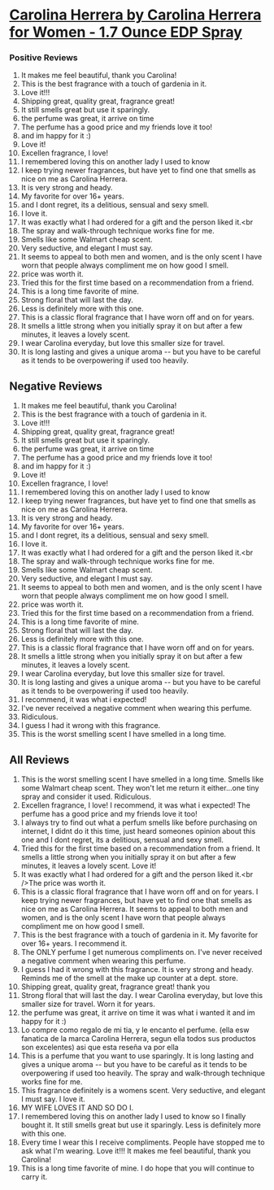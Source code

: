 # [Carolina Herrera by Carolina Herrera for Women - 1.7 Ounce EDP Spray](https://products.checkmycream.com/products/Carolina-Herrera-by-Carolina-Herrera-for-Women-1.7-Ounce-EDP-Spray.html)

### Positive Reviews

<ol>
      <li>It makes me feel beautiful,  thank you Carolina!</li>
      <li>This is the best fragrance with a touch of gardenia in it.  </li>
      <li>Love it!!!</li>
      <li>Shipping great, quality great, fragrance great!</li>
      <li>It still smells great but use it sparingly.</li>
      <li>the perfume was great, it arrive on time</li>
      <li>The perfume has a good price and my friends love it too!</li>
      <li>and im happy for it :)</li>
      <li>Love it!</li>
      <li>Excellen fragrance, I love!</li>
      <li>I remembered loving this on another lady I used to know</li>
      <li>I keep trying newer fragrances, but have yet to find one that smells as nice on me as Carolina Herrera.</li>
      <li>It is very strong and heady.</li>
      <li>My favorite for over 16+ years.  </li>
      <li>and I dont regret, its a delitious, sensual and sexy smell.</li>
      <li>I love it.</li>
      <li>It was exactly what I had ordered for a gift and the person liked it.&lt;br</li>
      <li>The spray and walk-through technique works fine for me.</li>
      <li>Smells like some Walmart cheap scent.</li>
      <li>Very seductive, and elegant I must say.</li>
      <li>It seems to appeal to both men and women, and is the only scent  I have worn that people always compliment me on how good I smell.</li>
      <li>price was worth it.</li>
      <li>Tried this for the first time based on a recommendation from a friend.  </li>
      <li>This is a long time favorite of mine.  </li>
      <li>Strong floral that will last the day.</li>
      <li>Less is definitely more with this one.</li>
      <li>This is a classic floral fragrance that I have worn off and on for years.  </li>
      <li>It smells a little strong when you initially spray it on but after a few minutes, it leaves a lovely scent.  </li>
      <li>I wear Carolina everyday, but love this smaller size for travel.</li>
      <li>It is long lasting and gives a unique aroma -- but you have to be careful as it tends to be overpowering if used too heavily.</li>
</ol>


<h2>Negative Reviews</h2>
<ol>
<li> It makes me feel beautiful,  thank you Carolina!</li>
<li> This is the best fragrance with a touch of gardenia in it.  </li>
<li> Love it!!!</li>
<li> Shipping great, quality great, fragrance great!</li>
<li> It still smells great but use it sparingly.</li>
<li> the perfume was great, it arrive on time</li>
<li> The perfume has a good price and my friends love it too!</li>
<li> and im happy for it :)</li>
<li> Love it!</li>
<li> Excellen fragrance, I love!</li>
<li> I remembered loving this on another lady I used to know</li>
<li> I keep trying newer fragrances, but have yet to find one that smells as nice on me as Carolina Herrera.</li>
<li> It is very strong and heady.</li>
<li> My favorite for over 16+ years.  </li>
<li> and I dont regret, its a delitious, sensual and sexy smell.</li>
<li> I love it.</li>
<li> It was exactly what I had ordered for a gift and the person liked it.&lt;br</li>
<li> The spray and walk-through technique works fine for me.</li>
<li> Smells like some Walmart cheap scent.</li>
<li> Very seductive, and elegant I must say.</li>
<li> It seems to appeal to both men and women, and is the only scent  I have worn that people always compliment me on how good I smell.</li>
<li> price was worth it.</li>
<li> Tried this for the first time based on a recommendation from a friend.  </li>
<li> This is a long time favorite of mine.  </li>
<li> Strong floral that will last the day.</li>
<li> Less is definitely more with this one.</li>
<li> This is a classic floral fragrance that I have worn off and on for years.  </li>
<li> It smells a little strong when you initially spray it on but after a few minutes, it leaves a lovely scent.  </li>
<li> I wear Carolina everyday, but love this smaller size for travel.</li>
<li> It is long lasting and gives a unique aroma -- but you have to be careful as it tends to be overpowering if used too heavily.</li>
<li> I recommend, it was what i expected!</li>
<li> I&#x27;ve never received a negative comment when wearing this perfume.</li>
<li> Ridiculous.</li>
<li> I guess I had it wrong with this fragrance.</li>
<li> This is the worst smelling scent I have smelled in a long time.</li>
</ol>

<h2>All Reviews</h2>

<ol>
    <li> This is the worst smelling scent I have smelled in a long time. Smells like some Walmart cheap scent. They won&#x27;t let me return it either...one tiny spray and consider it used. Ridiculous.</li>
    <li> Excellen fragrance, I love! I recommend, it was what i expected! The perfume has a good price and my friends love it too!</li>
    <li> I always try to find out what a perfum smells like before purchasing on internet, I didnt do it this time, just heard someones opinion about this one and I dont regret, its a delitious, sensual and sexy smell.</li>
    <li> Tried this for the first time based on a recommendation from a friend.  It smells a little strong when you initially spray it on but after a few minutes, it leaves a lovely scent.  Love it!</li>
    <li> It was exactly what I had ordered for a gift and the person liked it.&lt;br /&gt;The price was worth it.</li>
    <li> This is a classic floral fragrance that I have worn off and on for years.  I keep trying newer fragrances, but have yet to find one that smells as nice on me as Carolina Herrera. It seems to appeal to both men and women, and is the only scent  I have worn that people always compliment me on how good I smell.</li>
    <li> This is the best fragrance with a touch of gardenia in it.  My favorite for over 16+ years.  I recommend it.</li>
    <li> The ONLY perfume I get numerous compliments on.  I&#x27;ve never received a negative comment when wearing this perfume.</li>
    <li> I guess I had it wrong with this fragrance. It is very strong and heady. Reminds me of the smell at the make up counter at a dept. store.</li>
    <li> Shipping great, quality great, fragrance great! thank you</li>
    <li> Strong floral that will last the day. I wear Carolina everyday, but love this smaller size for travel. Worn it for years.</li>
    <li> the perfume was great, it arrive on time it was what i wanted it and im happy for it :)</li>
    <li> Lo compre como regalo de mi tia, y le encanto el perfume. (ella esw fanatica de la marca Carolina Herrera, segun ella todos sus productos son excelentes) asi que esta reseña va por ella</li>
    <li> This is a perfume that you want to use sparingly. It is long lasting and gives a unique aroma -- but you have to be careful as it tends to be overpowering if used too heavily. The spray and walk-through technique works fine for me.</li>
    <li> This fragrance definitely is a womens scent.  Very seductive, and elegant I must say. I love it.</li>
    <li> MY WIFE LOVES IT AND SO DO I.</li>
    <li> I remembered loving this on another lady I used to know so I finally bought it. It still smells great but use it sparingly. Less is definitely more with this one.</li>
    <li> Every time I wear this I receive compliments. People have stopped me to ask what I&#x27;m wearing. Love it!!! It makes me feel beautiful,  thank you Carolina!</li>
    <li> This is a long time favorite of mine.  I do hope that you will continue to carry it.</li>
</ol>




